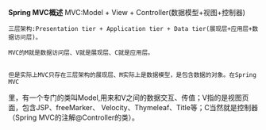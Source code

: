 **Spring MVC概述**
    MVC:Model + View + Controller(数据模型+视图+控制器)
    
    三层架构:Presentation tier + Application tier + Data tier(展现层+应用层+数据访问层)。
    
    MVC的M就是数据访问层、V就是展现层、C就是应用层。
    
    
    但是实际上MVC只存在三层架构的展现层、M实际上是数据模型，是包含数据的对象。在Spring MVC
里，有一个专门的类叫Model,用来和V之间的数据交互、传值；V指的是视图页面，包含JSP、freeMarker、
Velocity、Thymeleaf、Title等；C当然就是控制器（Spring MVC的注解@Controller的类）。

